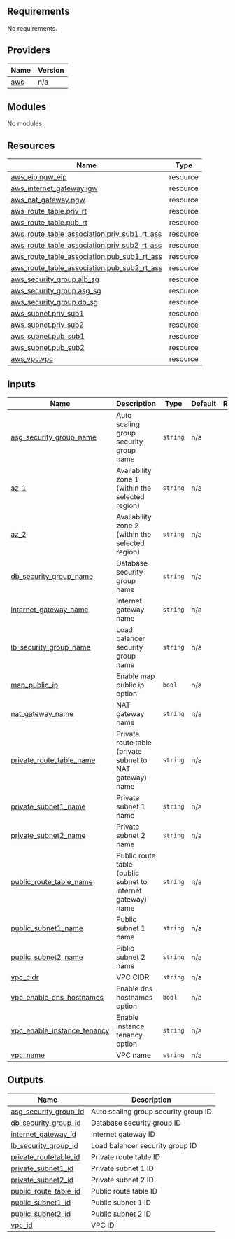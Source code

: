 <!-- BEGIN_TF_DOCS -->
## Requirements

No requirements.

## Providers

| Name | Version |
|------|---------|
| <a name="provider_aws"></a> [aws](#provider\_aws) | n/a |

## Modules

No modules.

## Resources

| Name | Type |
|------|------|
| [aws_eip.ngw_eip](https://registry.terraform.io/providers/hashicorp/aws/latest/docs/resources/eip) | resource |
| [aws_internet_gateway.igw](https://registry.terraform.io/providers/hashicorp/aws/latest/docs/resources/internet_gateway) | resource |
| [aws_nat_gateway.ngw](https://registry.terraform.io/providers/hashicorp/aws/latest/docs/resources/nat_gateway) | resource |
| [aws_route_table.priv_rt](https://registry.terraform.io/providers/hashicorp/aws/latest/docs/resources/route_table) | resource |
| [aws_route_table.pub_rt](https://registry.terraform.io/providers/hashicorp/aws/latest/docs/resources/route_table) | resource |
| [aws_route_table_association.priv_sub1_rt_ass](https://registry.terraform.io/providers/hashicorp/aws/latest/docs/resources/route_table_association) | resource |
| [aws_route_table_association.priv_sub2_rt_ass](https://registry.terraform.io/providers/hashicorp/aws/latest/docs/resources/route_table_association) | resource |
| [aws_route_table_association.pub_sub1_rt_ass](https://registry.terraform.io/providers/hashicorp/aws/latest/docs/resources/route_table_association) | resource |
| [aws_route_table_association.pub_sub2_rt_ass](https://registry.terraform.io/providers/hashicorp/aws/latest/docs/resources/route_table_association) | resource |
| [aws_security_group.alb_sg](https://registry.terraform.io/providers/hashicorp/aws/latest/docs/resources/security_group) | resource |
| [aws_security_group.asg_sg](https://registry.terraform.io/providers/hashicorp/aws/latest/docs/resources/security_group) | resource |
| [aws_security_group.db_sg](https://registry.terraform.io/providers/hashicorp/aws/latest/docs/resources/security_group) | resource |
| [aws_subnet.priv_sub1](https://registry.terraform.io/providers/hashicorp/aws/latest/docs/resources/subnet) | resource |
| [aws_subnet.priv_sub2](https://registry.terraform.io/providers/hashicorp/aws/latest/docs/resources/subnet) | resource |
| [aws_subnet.pub_sub1](https://registry.terraform.io/providers/hashicorp/aws/latest/docs/resources/subnet) | resource |
| [aws_subnet.pub_sub2](https://registry.terraform.io/providers/hashicorp/aws/latest/docs/resources/subnet) | resource |
| [aws_vpc.vpc](https://registry.terraform.io/providers/hashicorp/aws/latest/docs/resources/vpc) | resource |

## Inputs

| Name | Description | Type | Default | Required |
|------|-------------|------|---------|:--------:|
| <a name="input_asg_security_group_name"></a> [asg\_security\_group\_name](#input\_asg\_security\_group\_name) | Auto scaling group security group name | `string` | n/a | yes |
| <a name="input_az_1"></a> [az\_1](#input\_az\_1) | Availability zone 1 (within the selected region) | `string` | n/a | yes |
| <a name="input_az_2"></a> [az\_2](#input\_az\_2) | Availability zone 2 (within the selected region) | `string` | n/a | yes |
| <a name="input_db_security_group_name"></a> [db\_security\_group\_name](#input\_db\_security\_group\_name) | Database security group name | `string` | n/a | yes |
| <a name="input_internet_gateway_name"></a> [internet\_gateway\_name](#input\_internet\_gateway\_name) | Internet gateway name | `string` | n/a | yes |
| <a name="input_lb_security_group_name"></a> [lb\_security\_group\_name](#input\_lb\_security\_group\_name) | Load balancer security group name | `string` | n/a | yes |
| <a name="input_map_public_ip"></a> [map\_public\_ip](#input\_map\_public\_ip) | Enable map public ip option | `bool` | n/a | yes |
| <a name="input_nat_gateway_name"></a> [nat\_gateway\_name](#input\_nat\_gateway\_name) | NAT gateway name | `string` | n/a | yes |
| <a name="input_private_route_table_name"></a> [private\_route\_table\_name](#input\_private\_route\_table\_name) | Private route table (private subnet to NAT gateway) name | `string` | n/a | yes |
| <a name="input_private_subnet1_name"></a> [private\_subnet1\_name](#input\_private\_subnet1\_name) | Private subnet 1 name | `string` | n/a | yes |
| <a name="input_private_subnet2_name"></a> [private\_subnet2\_name](#input\_private\_subnet2\_name) | Private subnet 2 name | `string` | n/a | yes |
| <a name="input_public_route_table_name"></a> [public\_route\_table\_name](#input\_public\_route\_table\_name) | Public route table (public subnet to internet gateway) name | `string` | n/a | yes |
| <a name="input_public_subnet1_name"></a> [public\_subnet1\_name](#input\_public\_subnet1\_name) | Public subnet 1 name | `string` | n/a | yes |
| <a name="input_public_subnet2_name"></a> [public\_subnet2\_name](#input\_public\_subnet2\_name) | Piblic subnet 2 name | `string` | n/a | yes |
| <a name="input_vpc_cidr"></a> [vpc\_cidr](#input\_vpc\_cidr) | VPC CIDR | `string` | n/a | yes |
| <a name="input_vpc_enable_dns_hostnames"></a> [vpc\_enable\_dns\_hostnames](#input\_vpc\_enable\_dns\_hostnames) | Enable dns hostnames option | `bool` | n/a | yes |
| <a name="input_vpc_enable_instance_tenancy"></a> [vpc\_enable\_instance\_tenancy](#input\_vpc\_enable\_instance\_tenancy) | Enable instance tenancy option | `string` | n/a | yes |
| <a name="input_vpc_name"></a> [vpc\_name](#input\_vpc\_name) | VPC name | `string` | n/a | yes |

## Outputs

| Name | Description |
|------|-------------|
| <a name="output_asg_security_group_id"></a> [asg\_security\_group\_id](#output\_asg\_security\_group\_id) | Auto scaling group security group ID |
| <a name="output_db_security_group_id"></a> [db\_security\_group\_id](#output\_db\_security\_group\_id) | Database security group ID |
| <a name="output_internet_gateway_id"></a> [internet\_gateway\_id](#output\_internet\_gateway\_id) | Internet gateway ID |
| <a name="output_lb_security_group_id"></a> [lb\_security\_group\_id](#output\_lb\_security\_group\_id) | Load balancer security group ID |
| <a name="output_private_routetable_id"></a> [private\_routetable\_id](#output\_private\_routetable\_id) | Private route table ID |
| <a name="output_private_subnet1_id"></a> [private\_subnet1\_id](#output\_private\_subnet1\_id) | Private subnet 1 ID |
| <a name="output_private_subnet2_id"></a> [private\_subnet2\_id](#output\_private\_subnet2\_id) | Private subnet 2 ID |
| <a name="output_public_route_table_id"></a> [public\_route\_table\_id](#output\_public\_route\_table\_id) | Public route table ID |
| <a name="output_public_subnet1_id"></a> [public\_subnet1\_id](#output\_public\_subnet1\_id) | Public subnet 1 ID |
| <a name="output_public_subnet2_id"></a> [public\_subnet2\_id](#output\_public\_subnet2\_id) | Public subnet 2 ID |
| <a name="output_vpc_id"></a> [vpc\_id](#output\_vpc\_id) | VPC ID |
<!-- END_TF_DOCS -->